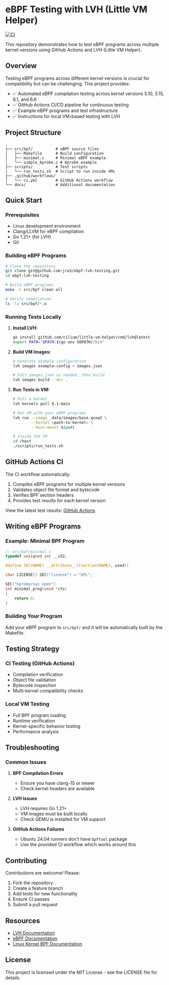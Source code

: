 # eBPF Testing with LVH (Little VM Helper)

[![CI](https://github.com/jra3/ebpf-lvh-testing/actions/workflows/ci.yml/badge.svg)](https://github.com/jra3/ebpf-lvh-testing/actions/workflows/ci.yml)

This repository demonstrates how to test eBPF programs across multiple kernel versions using GitHub Actions and LVH (Little VM Helper).

## Overview

Testing eBPF programs across different kernel versions is crucial for compatibility but can be challenging. This project provides:

- ✅ Automated eBPF compilation testing across kernel versions 5.10, 5.15, 6.1, and 6.6
- ✅ GitHub Actions CI/CD pipeline for continuous testing
- ✅ Example eBPF programs and test infrastructure
- ✅ Instructions for local VM-based testing with LVH

## Project Structure

```
.
├── src/bpf/          # eBPF source files
│   ├── Makefile      # Build configuration
│   ├── minimal.c     # Minimal eBPF example
│   └── simple_kprobe.c # Kprobe example
├── scripts/          # Test scripts
│   └── run_tests.sh  # Script to run inside VMs
├── .github/workflows/
│   └── ci.yml        # GitHub Actions workflow
└── docs/             # Additional documentation
```

## Quick Start

### Prerequisites

- Linux development environment
- Clang/LLVM for eBPF compilation
- Go 1.21+ (for LVH)
- Git

### Building eBPF Programs

```bash
# Clone the repository
git clone git@github.com:jra3/ebpf-lvh-testing.git
cd ebpf-lvh-testing

# Build eBPF programs
make -C src/bpf clean all

# Verify compilation
ls -la src/bpf/*.o
```

### Running Tests Locally

1. **Install LVH:**
   ```bash
   go install github.com/cilium/little-vm-helper/cmd/lvh@latest
   export PATH="$PATH:$(go env GOPATH)/bin"
   ```

2. **Build VM Images:**
   ```bash
   # Generate example configuration
   lvh images example-config > images.json
   
   # Edit images.json as needed, then build
   lvh images build --dir .
   ```

3. **Run Tests in VM:**
   ```bash
   # Pull a kernel
   lvh kernels pull 6.1-main
   
   # Run VM with your eBPF programs
   lvh run --image _data/images/base.qcow2 \
           --kernel <path-to-kernel> \
           --host-mount $(pwd)
   
   # Inside the VM
   cd /host
   ./scripts/run_tests.sh
   ```

## GitHub Actions CI

The CI workflow automatically:

1. Compiles eBPF programs for multiple kernel versions
2. Validates object file format and bytecode
3. Verifies BPF section headers
4. Provides test results for each kernel version

View the latest test results: [GitHub Actions](https://github.com/jra3/ebpf-lvh-testing/actions)

## Writing eBPF Programs

### Example: Minimal BPF Program

```c
// src/bpf/minimal.c
typedef unsigned int __u32;

#define SEC(NAME) __attribute__((section(NAME), used))

char LICENSE[] SEC("license") = "GPL";

SEC("kprobe/sys_open")
int minimal_prog(void *ctx)
{
    return 0;
}
```

### Building Your Program

Add your eBPF program to `src/bpf/` and it will be automatically built by the Makefile.

## Testing Strategy

### CI Testing (GitHub Actions)
- Compilation verification
- Object file validation
- Bytecode inspection
- Multi-kernel compatibility checks

### Local VM Testing
- Full BPF program loading
- Runtime verification
- Kernel-specific behavior testing
- Performance analysis

## Troubleshooting

### Common Issues

1. **BPF Compilation Errors**
   - Ensure you have clang-15 or newer
   - Check kernel headers are available

2. **LVH Issues**
   - LVH requires Go 1.21+
   - VM images must be built locally
   - Check QEMU is installed for VM support

3. **GitHub Actions Failures**
   - Ubuntu 24.04 runners don't have `bpftool` package
   - Use the provided CI workflow which works around this

## Contributing

Contributions are welcome! Please:

1. Fork the repository
2. Create a feature branch
3. Add tests for new functionality
4. Ensure CI passes
5. Submit a pull request

## Resources

- [LVH Documentation](https://github.com/cilium/little-vm-helper)
- [eBPF Documentation](https://ebpf.io/)
- [Linux Kernel BPF Documentation](https://www.kernel.org/doc/html/latest/bpf/)

## License

This project is licensed under the MIT License - see the LICENSE file for details.